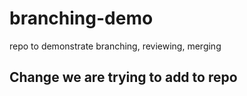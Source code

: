 # branching-demo
repo to demonstrate branching, reviewing, merging

## Change we are trying to add to repo